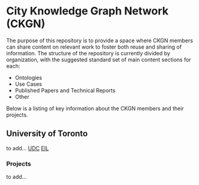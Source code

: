 # City Knowledge Graph Network (CKGN)

The purpose of this repository is to provide a space where CKGN members can share content on relevant work to foster both reuse and sharing of information.
The structure of the repository is currently divided by organization, with the suggested standard set of main content sections for each:
* Ontologies
* Use Cases
* Published Papers and Technical Reports
* Other

Below is a listing of key information about the CKGN members and their projects.

## University of Toronto 
to add...
[UDC](https://www.schoolofcities.utoronto.ca/urban-data-centre)
[EIL](http://ontology.eil.utoronto.ca/)

### Projects
to add...
